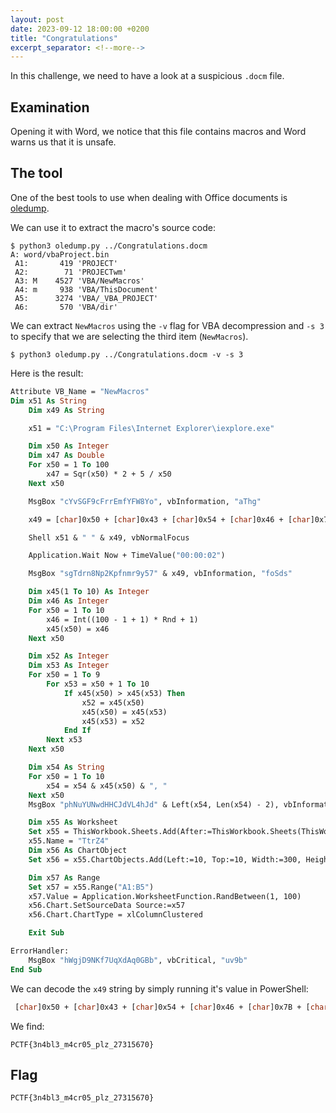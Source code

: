 ```yaml
---
layout: post
date: 2023-09-12 18:00:00 +0200
title: "Congratulations"
excerpt_separator: <!--more-->
---
```


In this challenge, we need to have a look at a suspicious `.docm` file.

<!--more-->

## Examination

Opening it with Word, we notice that this file contains macros and Word warns us that it is unsafe.

## The tool

One of the best tools to use when dealing with Office documents is [oledump](https://blog.didierstevens.com/programs/oledump-py/).

We can use it to extract the macro's source code:

```
$ python3 oledump.py ../Congratulations.docm
A: word/vbaProject.bin
 A1:       419 'PROJECT'
 A2:        71 'PROJECTwm'
 A3: M    4527 'VBA/NewMacros'
 A4: m     938 'VBA/ThisDocument'
 A5:      3274 'VBA/_VBA_PROJECT'
 A6:       570 'VBA/dir'
```

We can extract `NewMacros` using the `-v` flag for VBA decompression and `-s 3` to specify that we are selecting the third item (`NewMacros`).

```
$ python3 oledump.py ../Congratulations.docm -v -s 3
```

Here is the result:

```vb
Attribute VB_Name = "NewMacros"
Dim x51 As String
    Dim x49 As String

    x51 = "C:\Program Files\Internet Explorer\iexplore.exe"

    Dim x50 As Integer
    Dim x47 As Double
    For x50 = 1 To 100
        x47 = Sqr(x50) * 2 + 5 / x50
    Next x50

    MsgBox "cYvSGF9cFrrEmfYFW8Yo", vbInformation, "aThg"

    x49 = [char]0x50 + [char]0x43 + [char]0x54 + [char]0x46 + [char]0x7B + [char]0x33 + [char]0x6E + [char]0x34 + [char]0x62 + [char]0x6C + [char]0x33 + [char]0x5F + [char]0x6D + [char]0x34 + [char]0x63 + [char]0x72 + [char]0x30 + [char]0x35 + [char]0x5F + [char]0x70 + [char]0x6C + [char]0x7A + [char]0x5F + [char]0x32 + [char]0x37 + [char]0x33 + [char]0x31 + [char]0x35 + [char]0x36 + [char]0x37 + [char]0x30 + [char]0x7D

    Shell x51 & " " & x49, vbNormalFocus

    Application.Wait Now + TimeValue("00:00:02")

    MsgBox "sgTdrn8Np2Kpfnmr9y57" & x49, vbInformation, "foSds"

    Dim x45(1 To 10) As Integer
    Dim x46 As Integer
    For x50 = 1 To 10
        x46 = Int((100 - 1 + 1) * Rnd + 1)
        x45(x50) = x46
    Next x50

    Dim x52 As Integer
    Dim x53 As Integer
    For x50 = 1 To 9
        For x53 = x50 + 1 To 10
            If x45(x50) > x45(x53) Then
                x52 = x45(x50)
                x45(x50) = x45(x53)
                x45(x53) = x52
            End If
        Next x53
    Next x50

    Dim x54 As String
    For x50 = 1 To 10
        x54 = x54 & x45(x50) & ", "
    Next x50
    MsgBox "phNuYUNwdHHCJdVL4hJd" & Left(x54, Len(x54) - 2), vbInformation, "LOEC"

    Dim x55 As Worksheet
    Set x55 = ThisWorkbook.Sheets.Add(After:=ThisWorkbook.Sheets(ThisWorkbook.Sheets.Count))
    x55.Name = "TtrZ4"
    Dim x56 As ChartObject
    Set x56 = x55.ChartObjects.Add(Left:=10, Top:=10, Width:=300, Height:=200)

    Dim x57 As Range
    Set x57 = x55.Range("A1:B5")
    x57.Value = Application.WorksheetFunction.RandBetween(1, 100)
    x56.Chart.SetSourceData Source:=x57
    x56.Chart.ChartType = xlColumnClustered

    Exit Sub

ErrorHandler:
    MsgBox "hWgjD9NKf7UqXdAq0GBb", vbCritical, "uv9b"
End Sub
```

We can decode the `x49` string by simply running it's value in PowerShell:

```vb
 [char]0x50 + [char]0x43 + [char]0x54 + [char]0x46 + [char]0x7B + [char]0x33 + [char]0x6E + [char]0x34 + [char]0x62 + [char]0x6C + [char]0x33 + [char]0x5F + [char]0x6D + [char]0x34 + [char]0x63 + [char]0x72 + [char]0x30 + [char]0x35 + [char]0x5F + [char]0x70 + [char]0x6C + [char]0x7A + [char]0x5F + [char]0x32 + [char]0x37 + [char]0x33 + [char]0x31 + [char]0x35 + [char]0x36 + [char]0x37 + [char]0x30 + [char]0x7D
```

We find:

`PCTF{3n4bl3_m4cr05_plz_27315670}`

## Flag

`PCTF{3n4bl3_m4cr05_plz_27315670}`
